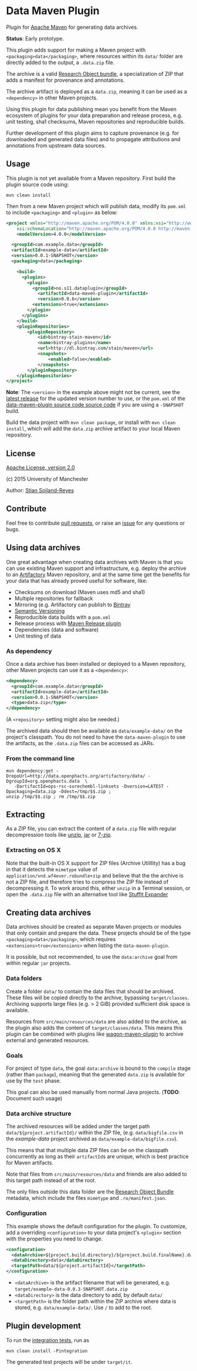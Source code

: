 # Data Maven Plugin

Plugin for [Apache Maven](https://maven.apache.org/) for
generating data archives.

**Status**: Early prototype.

This plugin adds support for making a Maven project with
`<packaging>data</packaging>`, where resources within its
`data/` folder are directly added to the output, a `.data.zip` file.

The archive is a valid
[Research Object bundle](https://w3id.org/bundle), a specialization of ZIP
that adds a manifest for provenance and annotations.

The archive artifact is deployed as a `data.zip`, meaning it can be used
as a `<dependency>` in other Maven projects.

Using this plugin for data publishing mean you benefit from the Maven
ecosystem of plugins for your data preparation and release process,
e.g. unit testing, sha1 checksums, Maven repositories and reproducible builds.

Further development of this plugin aims to capture provenance
(e.g. for downloaded and generated data files) and to propagate attributions
and annotations from upstream data sources.



## Usage

This plugin is not yet available from a Maven repository.
First build the plugin source code using:

    mvn clean install


Then from a new Maven project which will publish data, modify its `pom.xml`
to include `<packaging>` and `<plugin>` as below:

```xml
<project xmlns="http://maven.apache.org/POM/4.0.0" xmlns:xsi="http://www.w3.org/2001/XMLSchema-instance"
	xsi:schemaLocation="http://maven.apache.org/POM/4.0.0 http://maven.apache.org/xsd/maven-4.0.0.xsd">
	<modelVersion>4.0.0</modelVersion>

  <groupId>com.example.data</groupId>
  <artifactId>example-data</artifactId>
  <version>0.0.1-SNAPSHOT</version>
  <packaging>data</packaging>

    <build>
      <plugins>
        <plugin>
          <groupId>no.s11.dataplugin</groupId>
        	<artifactId>data-maven-plugin</artifactId>
        	<version>0.0.6</version>
          <extensions>true</extensions>
        </plugin>
      </plugins>
    </build>
    <pluginRepositories>
  		<pluginRepository>
  			<id>bintray-stain-maven</id>
  			<name>bintray-plugins</name>
  			<url>http://dl.bintray.com/stain/maven</url>
  			<snapshots>
  				<enabled>false</enabled>
  			</snapshots>
  		</pluginRepository>
  	</pluginRepositories>
</project>
```

**Note**: The `<version>` in the example above might not be current, see the
[latest release](https://github.com/stain/data-maven-plugin/releases) for the
updated version number to use, or the `pom.xml` of the
[data-maven-plugin source code source code](https://github.com/stain/data-maven-plugin/releases)
if you are using a `-SNAPSHOT` build.


Build the data project with `mvn clean package`, or
install with `mvn clean install`, which will add the `data.zip`
archive artifact to your local Maven repository.

## License

[Apache License, version 2.0](http://www.apache.org/licenses/LICENSE-2.0)

(c) 2015 University of Manchester

Author: [Stian Soiland-Reyes](http://orcid.org/0000-0001-9842-9718)


## Contribute

Feel free to contribute [pull requests](https://github.com/stain/data-maven-plugin/pulls),
or raise an [issue](https://github.com/stain/data-maven-plugin/issues) for any
questions or bugs.




## Using data archives

One great advantage when creating data archives with Maven is that you can use existing
Maven support and infrastructure, e.g. deploy the archive to an
[Artifactory](https://www.jfrog.com/open-source/) Maven repository, and
at the same time get the benefits for your data that has already proved
useful for software, like:

* Checksums on download (Maven uses md5 and sha1)
* Multiple repositories for fallback
* Mirroring (e.g. Artifactory can publish to [Bintray](https://bintray.com/)
* [Semantic Versioning](http://semver.org/)
* Reproducible data builds with a `pom.xml`
* Release process with [Maven Release plugin](http://maven.apache.org/maven-release/maven-release-plugin/)
* Dependencies (data and software)
* Unit testing of data


### As dependency

Once a data archive has been installed or deployed to a Maven repository,
other Maven projects can use it as a `<dependency>`:

```xml
<dependency>
  <groupId>com.example.data</groupId>
  <artifactId>example-data</artifactId>
  <version>0.0.1-SNAPSHOT</version>
  <type>data.zip</type>
</dependency>
```

(A `<repository>` setting might also be needed.)

The archived data should then be available as `data/example-data/`
on the project's classpath. You do not need to have the `data-maven-plugin`
to use the artifacts, as the `.data.zip` files can be accessed as
JARs.

### From the command line

```
mvn dependency:get -DrepoUrl=http://data.openphacts.org/artifactory/data/ -DgroupId=org.openphacts.data  \
   -DartifactId=ops-rsc-surechembl-linksets -Dversion=LATEST -Dpackaging=data.zip -Ddest=/tmp/$$.zip ;
unzip /tmp/$$.zip ; rm /tmp/$$.zip
```

## Extracting

As a ZIP file, you can extract the content of a `data.zip` file with regular
decompression tools like [unzip](http://www.info-zip.org/UnZip.html),
[jar](https://docs.oracle.com/javase/tutorial/deployment/jar/unpack.html) or
[7-zip](http://www.7-zip.org/).



### Extracting on OS X

Note that the built-in OS X support for ZIP files (Archive Utilllity)
has a bug in that it detects the `mimetype` value of `application/vnd.wf4ever.robundle+zip`
and believe that the the archive is not a ZIP file, and therefore tries to compress the
ZIP file instead of decompressing it.  To work around
this, either `unzip` in a Terminal session, or open the `.data.zip` file
with an alternative tool like [StuffIt Expander](http://my.smithmicro.com/stuffit-expander-mac.html)


## Creating data archives

Data archives should be created as separate Maven projects or modules that
only contain and prepare the data. These projects should be of the type
`<packaging>data</packaging>`, which requires `<extensions>true</extensions>`
when listing the `data-maven-plugin`.

It is possible, but not recommended, to use the `data:archive` goal from
within regular `jar` projects.

### Data folders

Create a folder `data/` to contain the data files that
should be archived. These files will be copied directly to the archive, bypassing
`target/classes`. Archiving supports large files (e.g. > 2 GiB) provided
sufficient disk space is available.

Resources from `src/main/resources/data` are also added to the archive, as the plugin
also adds the content of `target/classes/data`. This means this plugin can
be combined with plugins like [wagon-maven-plugin](http://www.mojohaus.org/wagon-maven-plugin/)
to archive external and generated resources.

### Goals

For project of type `data`, the goal `data:archive` is bound to the `compile` stage
(rather than `package`), meaning that the generated `data.zip`
is available for use by the `test` phase.

This goal can also be used manually from normal Java projects.
(**TODO**: Document such usage)


### Data archive structure

The archived resources will be added under
the target path
`data/${project.artifactId}/` within the ZIP file,
(e.g. `data/bigfile.csv` in the _example-data_ project
archived as `data/example-data/bigfile.csv`).

This means that that multiple data ZIP files can be on the classpath
concurrently as long as their `artifactId`s are unique, which is
best practice for Maven artifacts.

Note that files from `src/main/resources/data` and friends are also added to this
target path instead of at the root.

The only files outside this data folder are the [Research Object Bundle](https://w3id.org/bundle)
metadata, which include the files `mimetype` and `.ro/manifest.json`.



### Configuration

This example shows the default configuration for the plugin. To customize,
add a overriding `<configuration>` to your data project's `<plugin>` section with
the properties you need to change.

```xml
<configuration>
  <dataArchive>${project.build.directory}/${project.build.finalName}.data.zip"</dataArchive>
  <dataDirectory>data</dataDirectory>
  <targetPath>data/${project.artifactId}</targetPath>
</configuration>
```

- `<dataArchive>` is the artifact filename that will be generated, e.g.
  `target/example-data-0.0.3-SNAPSHOT.data.zip`
- `<dataDirectory>` is the data directory to add, by default `data/`
- `<targetPath>` is the folder path within the ZIP archive where data
   is stored, e.g. `data/example-data/`. Use `/` to add to the root.


## Plugin development

To run the [integration tests](src/it), run as

    mvn clean install -Pintegration

The generated test projects will be under `target/it`.
